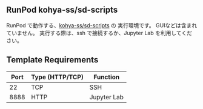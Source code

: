 ## RunPod kohya-ss/sd-scripts

RunPod で動作する、[kohya-ss/sd-scripts](https://github.com/kohya-ss/sd-scripts) の 実行環境です。
GUIなどは含まれていません。
実行する際は、ssh で接続するか、Jupyter Lab を利用してください。

## Template Requirements

| Port | Type (HTTP/TCP) | Function     |
|------|-----------------|--------------|
| 22   | TCP             | SSH          |
| 8888 | HTTP            | Jupyter Lab  |
